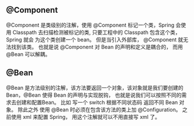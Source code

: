 ## @Component ##
@Component 是类级别的注解，使用 @Component 标记一个类，Spring 会使用 Classpath 去扫描检测被标记的类, 只要工程中的 Classpath 包含这个类，Spring 就会
为这个类创建一个 bean。 但是当引入外部库， @Component 就无法找到该类。 也就是说 @Component 对 Bean 的声明和定义是耦合的， 而用
 @Bean 可以解耦。

## @Bean ##
@Bean 是方法级别的注解，该方法要返回一个对象，该对象就是我们要创建的 Bean，@Bean 使得 Bean 的声明与实现脱钩，
也就是说我们可以按照不同的需求去创建和配置Bean。 比如 写一个 switch 根据不同状态码 返回不同 Bean 对象。
除此之外 使用 @Bean 时必须在包含该方法的类上加 @Configuration。 之前使用 xml 来配置 Spring， 用这个注解就可以不用直接写 xml 了。

